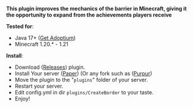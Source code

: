 **This plugin improves the mechanics of the barrier in Minecraft, giving it the opportunity to expand from the achievements players receive**

**Tested for**:
- Java 17+ ([Get Adoptium](https://adoptium.net/))
- Minecraft 1.20.* - 1.21

**Install**:
- Download ([Releases](https://github.com/Dimoka113/CreateBorder/releases/latest)) plugin.
- Install Your server ([Paper](https://papermc.io/)) (Or any fork such as ([Purpur](https://purpurmc.org/downloads))
- Move the plugin to the "<code>plugins</code>" folder of your server.
- Restart your server.
- Edit config.yml in dir <code>plugins/CreateBorder</code> to your taste.
- Enjoy!
